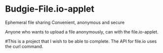 # Budgie-File.io-applet
Ephemeral file sharing
Convenient, anonymous and secure

Anyone who wants to upload a file anonymously, can with the file.io-applet.

#This is a project that I wish to be able to complete.
The API for file.io uses the curl command.

